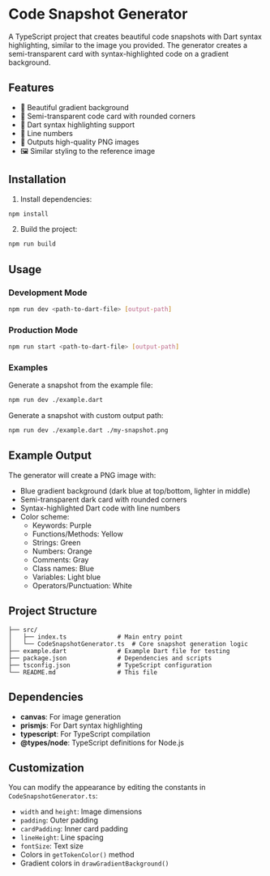 # Code Snapshot Generator

A TypeScript project that creates beautiful code snapshots with Dart syntax highlighting, similar to the image you provided. The generator creates a semi-transparent card with syntax-highlighted code on a gradient background.

## Features

- 🎨 Beautiful gradient background
- 📄 Semi-transparent code card with rounded corners
- 🎯 Dart syntax highlighting support
- 📝 Line numbers
- 💾 Outputs high-quality PNG images
- 🖼️ Similar styling to the reference image

## Installation

1. Install dependencies:

```bash
npm install
```

2. Build the project:

```bash
npm run build
```

## Usage

### Development Mode

```bash
npm run dev <path-to-dart-file> [output-path]
```

### Production Mode

```bash
npm run start <path-to-dart-file> [output-path]
```

### Examples

Generate a snapshot from the example file:

```bash
npm run dev ./example.dart
```

Generate a snapshot with custom output path:

```bash
npm run dev ./example.dart ./my-snapshot.png
```

## Example Output

The generator will create a PNG image with:

- Blue gradient background (dark blue at top/bottom, lighter in middle)
- Semi-transparent dark card with rounded corners
- Syntax-highlighted Dart code with line numbers
- Color scheme:
  - Keywords: Purple
  - Functions/Methods: Yellow
  - Strings: Green
  - Numbers: Orange
  - Comments: Gray
  - Class names: Blue
  - Variables: Light blue
  - Operators/Punctuation: White

## Project Structure

```
├── src/
│   ├── index.ts              # Main entry point
│   └── CodeSnapshotGenerator.ts  # Core snapshot generation logic
├── example.dart              # Example Dart file for testing
├── package.json              # Dependencies and scripts
├── tsconfig.json             # TypeScript configuration
└── README.md                 # This file
```

## Dependencies

- **canvas**: For image generation
- **prismjs**: For Dart syntax highlighting
- **typescript**: For TypeScript compilation
- **@types/node**: TypeScript definitions for Node.js

## Customization

You can modify the appearance by editing the constants in `CodeSnapshotGenerator.ts`:

- `width` and `height`: Image dimensions
- `padding`: Outer padding
- `cardPadding`: Inner card padding
- `lineHeight`: Line spacing
- `fontSize`: Text size
- Colors in `getTokenColor()` method
- Gradient colors in `drawGradientBackground()`

